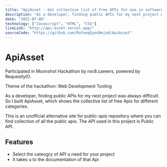 ```yaml
---
title: "ApiAsset - Get collective list of free APIs for use in software and web development."
description: "As a developer, finding public APIs for my next project was always difficult. So I built ApiAsset, which shows the collective list of free Apis for different categories. "
date: "2022-07-06"
technology: ["Javascript", "HTML", "CSS"]
liveLink: "http://api-asset.vercel.app/"
sourceCode: "https://github.com/RafeeqSyedAmjad/ApiAsset"
---
```


# ApiAsset

Participated in Moonshot Hackathon by roc8.careers, powered by RequestlyIO.

Theme of the hackathon: Web Development Tooling

As a developer, finding public APIs for my next project was always difficult. So I built ApiAsset, which shows the collective list of free Apis for different categories. 

This is an unofficial alternative site for public-apis repository where you can find collection of all the public apis. The API used in this project is Public API.

## Features

- Select the cateogry of API u need for your project
- It takes u to the documentation of that Api

